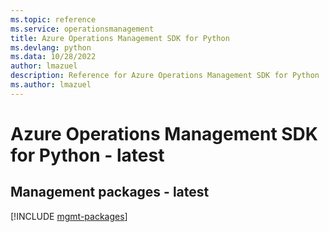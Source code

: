 ```yaml
---
ms.topic: reference
ms.service: operationsmanagement
title: Azure Operations Management SDK for Python
ms.devlang: python
ms.data: 10/28/2022
author: lmazuel
description: Reference for Azure Operations Management SDK for Python
ms.author: lmazuel
---
```

# Azure Operations Management SDK for Python - latest

## Management packages - latest
[!INCLUDE [mgmt-packages](operations-management-mgmt-index.md)]